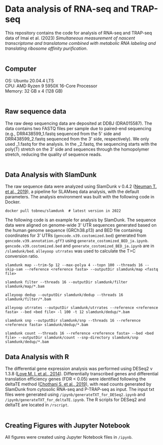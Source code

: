# Data analysis of RNA-seq and TRAP-seq
This repository contains the code for analysis of RNA-seq and TRAP-seq data of Imai et al. (2023) *Simultaneous measurement of nascent transcriptome and translatome combined with metabolic RNA labeling and translating ribosome affinity purification*.  
</br>

## Computer
OS: Ubuntu 20.04.4 LTS  
CPU: AMD Ryzen 9 5950X 16-Core Processor  
Memory: 32 GB x 4 (128 GB)  
</br>

## Raw sequence data
The raw deep sequencing data are deposited at DDBJ (DRA015587). The data contains two FASTQ files per sample due to paired-end sequencing (e.g., DRR438599_1.fastq sequenced from the 5' side and DRR438599_2.fastq sequenced from the 3' side, respectively). We only used _1.fastq for the analysis. In the _2.fastq, the sequencing starts with the poly(T) stretch on the 3' side and sequences through the homopolymer stretch, reducing the quality of sequence reads.  
</br>

## Data Analysis with SlamDunk
The raw sequence data were analyzed using SlamDunk v 0.4.2 ([Neuman T. et al., 2019](https://bmcbioinformatics.biomedcentral.com/articles/10.1186/s12859-019-2849-7)), a pipeline for SLAMseq data analysis, with the default parameters. The analysis environment was built with the following code in Docker.
```
docker pull tobneu/slamdunk  # latest version in 2022
```
The following code is an example for analysis by SlamDunk. The sequence data were aligned on genome-wide 3' UTR sequences generated based on the human genome sequence (GRCh38.p13) and BED file containing coordinates for 3’ UTRs (`gencode.v39.costomized.bed`) generated from `gencode.v39.annotation.gff3` using `generate_costomized_BED_ja.ipynb`. `gencode.v39.costomized.bed` and `generate_costomized_BED_ja.ipynb` are in `/slamdunk/bed`. `alleyoop utrrates` was used to calculate the T>C conversion ratio. 

```
slamdunk map --trim-5p 12 --max-polya 4 --topn 100 --threads 16 --skip-sam --reference <reference fasta> --outputDir slamdunk/map <fastq file>

slamdunk filter --threads 16 --outputDir slamdunk/filter slamdunk/map/*.bam

alleyoop dedup --outputDir slamdunk/dedup --threads 16 slamdunk/filter/*.bam

alleyoop utrrates --outputDir slamdunk/utrrates --reference <reference fasta> --bed <bed file> -l 100 -t 12 slamdunk/dedup/*.bam

slamdunk snp --outputDir slamdunk/snp --threads 16 --reference <reference fasta> slamdunk/dedup/*.bam

slamdunk count --threads 16 --reference <reference fasta> --bed <bed file> --outputDir slamdunk/count --snp-directory slamdunk/snp slamdunk/dedup/*.bam
```  

## Data Analysis with R
The differential gene expression analysis was performed using DESeq2 v 1.3.8 ([Love M. I. et al., 2014](https://genomebiology.biomedcentral.com/articles/10.1186/s13059-014-0550-8)). Differentially transcribed genes and differential translation efficiency genes (FDR < 0.05) were identified following the deltaTE method ([Chothani S. et al., 2019](https://currentprotocols.onlinelibrary.wiley.com/doi/10.1002/cpmb.108)), with read counts generated by SlamDunk from cytosolic RNA-seq and P-TRAP-seq as input. The input txt files were generated using `/ipynb/generateTXT_for_DESeq2.ipynb` and `/ipynb/generateTXT_for_deltaTE.ipynb`. The R scripts for DESeq2 and deltaTE are located in `/rscript`.  
</br>

## Creating Figures with Jupyter Notebook
All figures were created using Jupyter Notebook files in `/ipynb`. 

